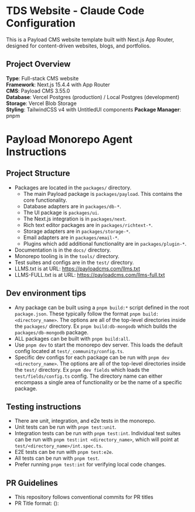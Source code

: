 # TDS Website - Claude Code Configuration

This is a Payload CMS website template built with Next.js App Router, designed for content-driven websites, blogs, and portfolios.

## Project Overview

**Type**: Full-stack CMS website  
**Framework**: Next.js 15.4.4 with App Router  
**CMS**: Payload CMS 3.55.0  
**Database**: Vercel Postgres (production) / Local Postgres (development)  
**Storage**: Vercel Blob Storage  
**Styling**: TailwindCSS v4 with UntitledUI components
**Package Manager**: pnpm  

# Payload Monorepo Agent Instructions

## Project Structure

- Packages are located in the `packages/` directory.
  - The main Payload package is `packages/payload`. This contains the core functionality.
  - Database adapters are in `packages/db-*`.
  - The UI package is `packages/ui`.
  - The Next.js integration is in `packages/next`.
  - Rich text editor packages are in `packages/richtext-*`.
  - Storage adapters are in `packages/storage-*`.
  - Email adapters are in `packages/email-*`.
  - Plugins which add additional functionality are in `packages/plugin-*`.
- Documentation is in the `docs/` directory.
- Monorepo tooling is in the `tools/` directory.
- Test suites and configs are in the `test/` directory.
- LLMS.txt is at URL: https://payloadcms.com/llms.txt
- LLMS-FULL.txt is at URL: https://payloadcms.com/llms-full.txt

## Dev environment tips

- Any package can be built using a `pnpm build:*` script defined in the root `package.json`. These typically follow the format `pnpm build:<directory_name>`. The options are all of the top-level directories inside the `packages/` directory. Ex `pnpm build:db-mongodb` which builds the `packages/db-mongodb` package.
- ALL packages can be built with `pnpm build:all`.
- Use `pnpm dev` to start the monorepo dev server. This loads the default config located at `test/_community/config.ts`.
- Specific dev configs for each package can be run with `pnpm dev <directory_name>`. The options are all of the top-level directories inside the `test/` directory. Ex `pnpm dev fields` which loads the `test/fields/config.ts` config. The directory name can either encompass a single area of functionality or be the name of a specific package.

## Testing instructions

- There are unit, integration, and e2e tests in the monorepo.
- Unit tests can be run with `pnpm test:unit`.
- Integration tests can be run with `pnpm test:int`. Individual test suites can be run with `pnpm test:int <directory_name>`, which will point at `test/<directory_name>/int.spec.ts`.
- E2E tests can be run with `pnpm test:e2e`.
- All tests can be run with `pnpm test`.
- Prefer running `pnpm test:int` for verifying local code changes.

## PR Guidelines

- This repository follows conventional commits for PR titles
- PR Title format: <type>(<scope>): <title>. Title must start with a lowercase letter.
- Valid types are build, chore, ci, docs, examples, feat, fix, perf, refactor, revert, style, templates, test
- Prefer `feat` for new features and `fix` for bug fixes.
- Valid scopes are the following regex patterns: cpa, db-\*, db-mongodb, db-postgres, db-vercel-postgres, db-sqlite, drizzle, email-\*, email-nodemailer, email-resend, eslint, graphql, live-preview, live-preview-react, next, payload-cloud, plugin-cloud, plugin-cloud-storage, plugin-form-builder, plugin-import-export, plugin-multi-tenant, plugin-nested-docs, plugin-redirects, plugin-search, plugin-sentry, plugin-seo, plugin-stripe, richtext-\*, richtext-lexical, richtext-slate, storage-\*, storage-azure, storage-gcs, storage-uploadthing, storage-vercel-blob, storage-s3, translations, ui, templates, examples(\/(\w|-)+)?, deps
- Scopes should be chosen based upon the package(s) being modified. If multiple packages are being modified, choose the most relevant one or no scope at all.
- Example PR titles:
  - `feat(db-mongodb): add support for transactions`
  - `feat(richtext-lexical): add options to hide block handles`
  - `fix(ui): json field type ignoring editorOptions`

## Commit Guidelines

- This repository follows conventional commits for commit messages
- The first commit of a branch should follow the PR title format: <type>(<scope>): <title>. Follow the same rules as PR titles.
- Subsequent commits should prefer `chore` commits without a scope unless a specific package is being modified.
- These will eventually be squashed into the first commit when merging the PR.

## Key Commands

```bash
# Development
pnpm dev                    # Start development server
pnpm build                  # Build for production  
pnpm start                  # Start production server
pnpm ci                     # Run migrations and build

# Code Quality
pnpm lint                   # Run ESLint
pnpm lint:fix              # Fix ESLint issues
pnpm generate:types        # Generate Payload types
pnpm generate:importmap    # Generate import map

# Testing
pnpm test                  # Run all tests
pnpm test:int             # Run integration tests (Vitest)
pnpm test:e2e             # Run end-to-end tests (Playwright)

# Database
pnpm payload migrate       # Run database migrations
pnpm payload migrate:create # Create new migration

# Docker (optional)
docker-compose up          # Start local Postgres database
```

## Project Structure

```
src/
├── app/                   # Next.js App Router pages
├── blocks/               # Reusable content blocks (CTA, Hero, etc.)
├── collections/          # Payload CMS collections
│   ├── Pages/           # Page collection with layout builder
│   ├── Posts/           # Blog posts with rich content
│   ├── Media/           # File uploads and media management
│   ├── Categories/      # Taxonomy for posts
│   └── Users/           # User authentication
├── components/          # React components
├── fields/              # Reusable Payload field configurations
├── heros/              # Hero section configurations
├── hooks/              # Payload hooks for data processing
├── utilities/          # Helper functions
├── Header/             # Header global configuration
├── Footer/             # Footer global configuration
├── access/             # Access control definitions
├── styles/             # Styling system
│   ├── theme.css       # UntitledUI theme with Tailwind v4 @theme block
│   ├── frontend.css    # Basic Tailwind v4 configuration
│   └── payloadStyles.css # Payload CMS admin styles
└── payload.config.ts   # Main Payload configuration
```

## 📄 Additional Documentation

### Styling System (Read These First)
- **[Style Guide Reference](/docs/STYLE_GUIDE.md)** - **⭐ START HERE** - Visual reference for typography, colors, spacing, and components. Complete guide to the Tailwind v4 + UUI design system architecture.
- **[Styling Best Practices](/docs/STYLING_BEST_PRACTICES.md)** - **🎯 ESSENTIAL** - How to maintain site-wide styling consistency. Explains the centralized system, semantic tokens, and patterns for components.
- **[Styles System Guide](/src/styles/README.md)** - Technical documentation for the styling system. Covers file structure, theme management, and customization workflows.
- **[Live Style Guide](/style-guide)** - Interactive page showing all typography, colors, buttons, and badges in action.

## 🚨 CRITICAL: Understanding the Styling System - MUST READ BEFORE ANY STYLE CHANGES

**⛔ CLAUDE CODE AGENTS: You MUST fully understand this system before making ANY styling changes. Guessing or making assumptions causes significant issues.**

### How This Styling System Works

This project uses **Tailwind v4 + UntitledUI** with a **CSS variable-based theme system**. Understanding these three layers is CRITICAL:

#### 1. CSS Variables in `theme.css` (Foundation Layer)
- All colors, typography, spacing defined as CSS variables in `@theme` block
- Variables automatically change values in dark mode (`.dark-mode` selector)
- Example:
  ```css
  /* Light mode */
  --color-bg-brand-solid: var(--color-brand-500);  /* Dark blue */

  /* Dark mode (inside .dark-mode selector) */
  --color-bg-brand-solid: var(--color-white);      /* White */
  ```

#### 2. Tailwind Classes (Mapping Layer)
- Tailwind classes map to CSS variables
- Classes like `bg-brand-solid` reference `var(--color-bg-brand-solid)`
- The CSS variable changes in dark mode, so the class automatically adapts
- **NEVER** invent custom class names like `text-primary-inverted` - they don't exist!

#### 3. Dark Mode Overrides (Component Layer)
- Use `dark:` prefix for component-specific overrides
- Example: `text-white dark:text-brand-500`
- Only needed when the CSS variable approach doesn't cover your use case

### ✅ CORRECT Approach to Styling Changes

**Step 1: Check if CSS variables exist**
```bash
# Search theme.css for the variable
grep "color-brand-solid" src/styles/theme.css
```

**Step 2: Update CSS variables in theme.css (if needed)**
```css
/* Light mode */
--color-brand-solid: var(--color-brand-500);

/* Dark mode (inside .dark-mode { ... } block) */
--color-brand-solid: var(--color-white);
```

**Step 3: Use Tailwind classes that map to those variables**
```tsx
// CORRECT - Uses CSS variables that change in dark mode
<button className="bg-brand-solid text-white dark:text-brand-500">
  Button
</button>
```

### ❌ INCORRECT Approaches (DO NOT DO THIS)

**❌ Don't invent class names:**
```tsx
// WRONG - text-primary-inverted doesn't exist
<button className="text-primary-inverted">
```

**❌ Don't use arbitrary values without checking theme:**
```tsx
// WRONG - Bypasses the theme system
<button className="bg-[#031A43] text-[#ffffff]">
```

**❌ Don't add CSS variables outside the @theme block:**
```css
/* WRONG - CSS variables must be in @theme block or .dark-mode selector */
.my-component {
  --my-custom-color: blue;
}
```

**❌ Don't guess - READ the documentation first:**
- `/docs/STYLE_GUIDE.md` - Shows ALL available classes
- `/docs/STYLING_BEST_PRACTICES.md` - Shows HOW to use them
- `/src/styles/theme.css` - Shows the actual CSS variables

### 🔍 How to Find the Right Class/Variable

**Question: "I need white text on a dark blue button that inverts in dark mode"**

1. **Check Style Guide:** `/docs/STYLE_GUIDE.md`
   - Look for text color section
   - Look for button examples

2. **Search theme.css:**
   ```bash
   grep "text.*brand" src/styles/theme.css
   grep "color-fg" src/styles/theme.css
   ```

3. **Check existing components:**
   ```bash
   # See how other buttons handle this
   grep -r "text-white" src/components/uui/
   ```

4. **Ask the user if uncertain:**
   - "I see these options in theme.css: [list]. Which should I use?"
   - Better to ask than to guess wrong!

### 🎯 Real Example: Primary Button Styling

**Requirement:** Dark blue button with white text (light mode), white button with dark blue text (dark mode)

**Step 1: CSS variables in theme.css**
```css
/* Light mode defaults */
--color-bg-brand-solid: var(--color-brand-500);        /* Dark blue */
--color-bg-brand-solid_hover: var(--color-brand-700);  /* Darker blue */

/* Dark mode overrides (inside .dark-mode block) */
--color-bg-brand-solid: var(--color-white);            /* White background */
--color-bg-brand-solid_hover: var(--color-brand-200);  /* Light blue hover */
```

**Step 2: Update button component**
```tsx
// src/components/uui/base/buttons/button.tsx
colors: {
  primary: {
    root: [
      "bg-brand-solid text-white dark:text-brand-500",
      "hover:bg-brand-solid_hover",
      "*:data-icon:text-white dark:*:data-icon:text-brand-500",
    ].join(" "),
  },
}
```

**Why this works:**
- `bg-brand-solid` → references CSS variable that changes in dark mode
- `text-white` → white in light mode
- `dark:text-brand-500` → dark blue in dark mode (explicit override)
- Icons use the same pattern with `*:data-icon:` selector

### 📋 Before Making Style Changes - Checklist

- [ ] Read `/docs/STYLE_GUIDE.md` to understand available classes
- [ ] Read `/docs/STYLING_BEST_PRACTICES.md` to understand patterns
- [ ] Search `theme.css` for relevant CSS variables
- [ ] Check existing components for similar patterns
- [ ] Test changes in both light AND dark modes
- [ ] Clear cache: `rm -rf .next && pnpm dev`
- [ ] Verify on `/style-guide` page

### 🚨 Key Takeaway

**The theme system is NOT magic - it's CSS variables + Tailwind mappings + dark mode overrides.**

If you don't understand how these three pieces work together, **STOP and read the documentation** before making changes. Guessing causes broken styles, wasted time, and user frustration.

## 🎨 Button System - Important Configuration Details

### Current Button Variants (Simplified)

**Available Colors:**
- `color="primary"` - **Brand button** (solid brand color, scales on hover)
- `color="accent"` - **Accent button** (solid accent color, scales on hover)
- `color="secondary"` - **Outlined button** (transparent with 20% opacity outline, scales on hover)
- `color="tertiary"` - **Tinted button** (20% tinted background, scales on hover)
- `color="link"` - **Link button** (text with underline, no transformation)
- Destructive variants: `primary-destructive`, `secondary-destructive`, `tertiary-destructive`, `link-destructive`

**Key Design Decisions:**
1. **Removed `link-gray` and `link-color` variants** - Simplified to one link variant (`link`) that uses brand colors
2. **Consistent sizing** - All buttons use `ring-1 ring-inset` (transparent for solid buttons, visible for outlined)
3. **20% opacity standard** - Secondary outline and tertiary background both use 20% opacity
4. **Selective hover effects:**
   - Primary/Accent/Secondary/Tertiary: `hover:scale-105` transformation
   - Link variants: No transformation, only underline effect
5. **Width control** - All buttons use `w-fit` to always shrink to content

### Button Color Configuration

**Critical CSS Variables (in `theme.css`):**

```css
/* Light Mode (base @theme block) */
--color-bg-brand-solid: var(--color-brand-500);     /* #031A43 dark blue */
--color-bg-brand-solid_hover: var(--color-brand-700); /* Darker on hover */
--color-bg-accent-solid: var(--color-accent-500);   /* #1689FF light blue */
--color-bg-accent-solid_hover: var(--color-accent-600); /* Darker on hover */

/* Dark Mode (.dark-mode block) */
--color-bg-brand-solid: var(--color-white);         /* White background */
--color-bg-brand-solid_hover: var(--color-brand-200); /* Light blue tint on hover */
--color-bg-accent-solid: var(--color-accent-500);   /* Same as light mode */
--color-bg-accent-solid_hover: var(--color-accent-600); /* Same as light mode */
```

**IMPORTANT:** Always use the 500 (non-tinted) colors as base:
- Brand button base: `brand-500` (#031A43)
- Accent button base: `accent-500` (#1689FF)
- Hover states use lighter (100) or darker (600-700) shades

### Button Component Structure

**File:** `src/components/uui/button.tsx`

**Key Implementation Details:**

1. **Consistent sizing strategy:**
   ```tsx
   // ALL variants use ring-1 ring-inset for identical internal structure
   primary: "ring-1 ring-transparent ring-inset"  // Invisible ring
   accent: "ring-1 ring-transparent ring-inset"   // Invisible ring
   secondary: "ring-1 ring-black/20 dark:ring-white/20 ring-inset"  // Visible outline
   ```
   - `ring-inset` draws INSIDE padding (no box model changes)
   - Transparent rings maintain spacing without being visible
   - All buttons have identical dimensions

2. **Width control:**
   ```tsx
   common: {
     root: "inline-flex w-fit"  // Always shrink to content, never expand
   }
   ```

3. **Opacity standards:**
   - Outlines: `20%` (`ring-black/20`, `ring-white/20`)
   - Backgrounds: `20%` (`bg-black/20`, `bg-white/20`)

4. **Hover effects:**
   - Primary/Accent/Secondary/Tertiary: `hover:scale-105` (scales entire button)
   - Link variants: NO transformation (only underline effect)
   - Icons in Secondary/Tertiary: NO color change on hover

5. **Link-type detection:**
   ```tsx
   const isLinkType = ["link", "link-destructive"].includes(color);
   ```
   Link buttons have no padding and use underline effects

### Icon Integration

**Icons from `@untitledui/icons`:**
```tsx
import { ArrowRight } from "@untitledui/icons/ArrowRight";
import { Download01 as Download } from "@untitledui/icons/Download01";
import { Plus } from "@untitledui/icons/Plus";
```

**Usage patterns:**
```tsx
// Leading icon
<Button color="primary" iconLeading={Plus}>Create New</Button>

// Trailing icon
<Button color="primary" iconTrailing={ArrowRight}>Continue</Button>

// Icon only (with aria-label)
<Button color="primary" iconLeading={Plus} aria-label="Add" />
```

**IMPORTANT:** Icons must be passed as props (`iconLeading`/`iconTrailing`), NOT as children. Passing icons as children breaks layout.

### Testing Location

**Style Guide Page:** `/style-guide`
- Shows all button variants in one place
- Includes theme toggle for light/dark mode testing
- Demonstrates buttons with icons, sizes, and colors

### Common Mistakes to Avoid

❌ **Don't:** Use `color="brand"` in code
✅ **Do:** Use `color="primary"` (only the UI label says "Brand")

❌ **Don't:** Pass icons as children: `<Button><Icon /></Button>`
✅ **Do:** Pass icons as props: `<Button iconLeading={Icon} />`

❌ **Don't:** Use brand-600 or accent-600 as base colors
✅ **Do:** Always use 500 colors as base (brand-500, accent-500)

❌ **Don't:** Add size-controlling styles to individual button variants
✅ **Do:** Use `ring-1 ring-inset` on ALL variants (transparent for solid, visible for outlined)

❌ **Don't:** Mix opacity percentages (e.g., 50% outline, 20% background)
✅ **Do:** Use consistent 20% opacity for outlines and backgrounds

❌ **Don't:** Add hover transformations to link buttons
✅ **Do:** Only apply `hover:scale-105` to solid/outlined/tinted buttons, NOT link variants

### Database & Deployment
- **[Database Preview Strategy](/docs/DATABASE_PREVIEW_STRATEGY.md)** - **⭐ CRITICAL** - Three-tier database setup with Neon branching for safe migration testing. Explains preview database workflow, migration best practices, and production protection.

### Other Guides
- **[Image Optimization Guide](/docs/IMAGES.md)** - Complete guide for handling images in this project, including the OptimizedImage component, Payload Media integration, and performance best practices.
- **[Row Labels Guide](/docs/ROW_LABELS.md)** - Complete guide for implementing row labels in array fields to improve admin UX. Includes when to use row labels, implementation patterns, and code examples.
- **[Blog Implementation Guide](/docs/BLOG_IMPLEMENTATION.md)** - Comprehensive guide for implementing and maintaining the blog/posts system with UUI components, category filtering, and Next.js 15 patterns.
- **[TypeScript Patterns](/docs/TYPESCRIPT_PATTERNS.md)** - TypeScript best practices, common patterns, and solutions for Payload CMS, Next.js 15, and UUI components.
- **[Next.js 15 Filtering Fix](/docs/NEXT_JS_15_FILTERING_FIX.md)** - Critical fix for server-side URL parameter extraction in Next.js 15. Resolves issues with category filtering, searchParams extraction, and force-static compatibility.
- **[UUI Components Reference](/docs/UUI_COMPONENTS_REFERENCE.md)** - Reference guide for UntitledUI component usage, types, and integration patterns.

## Collections

### Pages (`/admin/collections/pages`)
- Layout builder with blocks (Hero, Content, Media, CTA, Archive, Form)
- Draft/publish workflow with live preview
- SEO metadata with automatic generation
- Slug management with auto-generation

### Posts (`/admin/collections/posts`)
- Rich text editor with Lexical
- Author relationships and categories
- Hero images and related posts
- Draft/publish with scheduled publishing
- SEO optimization

### Media (`/admin/collections/media`)
- Image uploads with automatic resizing
- Focal point selection
- Vercel Blob Storage integration
- Multiple format support

### Categories (`/admin/collections/categories`)
- Nested taxonomy for organizing posts
- Used for content filtering and organization

### Users (`/admin/collections/users`)
- Authentication and admin access
- Author profiles for blog posts

## 🚨 CRITICAL: UntitledUI Integration & Theme System

**This project uses UntitledUI components with a custom theme system. DO NOT modify this setup without understanding the dependencies.**

### Theme Architecture

The styling system is built on **Tailwind CSS v4** with a complete UntitledUI theme integration:

```
src/app/(frontend)/
└── globals.css           # Main CSS entry point with plugins

src/styles/
├── theme.css            # 🚨 CRITICAL: Complete UUI theme with @theme block
├── frontend.css         # Basic Tailwind v4 variables (DO NOT MODIFY)
└── payloadStyles.css    # Payload admin styles
```

### 🚨 CRITICAL Rules for Theme Management

#### ❌ NEVER:
- Modify `frontend.css` - it contains essential Tailwind v4 base configuration
- Create custom CSS files in `/src/styles/` - use the existing theme system
- Override UUI component styles directly - work through CSS variables
- Remove or modify imports in `globals.css`
- Change the `@theme` block structure in `theme.css`

#### ✅ ALWAYS:
- Modify brand colors in `theme.css` in the designated brand color section
- Add new CSS variables to the `@theme` block in `theme.css`
- Import UUI components from `/src/components/uui/`
- Use UUI's component structure without modification
- Test changes with `rm -rf .next && pnpm dev` after theme modifications

### Brand Color Integration

**Current Brand Color**: #1689FF (Blue)

Brand colors are defined in `src/styles/theme.css` lines 124-139:

```css
@theme {
  /* Brand colors - using #1689FF */
  --color-brand-25: rgb(247 251 255);    /* Lightest */
  --color-brand-50: rgb(239 246 255);
  /* ... color scale ... */
  --color-brand-500: rgb(22 137 255);    /* Main brand color #1689FF */
  --color-brand-600: rgb(20 123 230);    /* Hover state */
  /* ... darker shades ... */
  --color-brand-950: rgb(11 66 122);     /* Darkest */

  /* UUI Button Integration */
  --color-bg-brand-solid: var(--color-brand-500);
  --color-bg-brand-solid_hover: var(--color-brand-700);
}
```

**To Change Brand Color:**
1. Update the RGB values in the brand color scale
2. Ensure `--color-bg-brand-solid` points to the correct main color
3. Test all UUI components after changes

### UntitledUI Component Usage

**Components Location**: `/src/components/uui/`

**Available Components**:
- `Button` - Primary component with brand color integration
- Additional UUI components as needed

**Usage Example**:
```tsx
import { Button } from '@/components/uui/button'

// Primary button (uses brand blue background, white text)
<Button color="primary">Click me</Button>

// Secondary button (uses system colors)
<Button color="secondary">Secondary</Button>
```

### Required Dependencies

**DO NOT REMOVE these packages**:
```json
{
  "@untitledui/icons": "latest",
  "next-themes": "latest",
  "react-aria-components": "^1.12.2",
  "tailwind-merge": "^2.3.0",
  "tailwindcss-animate": "^1.0.7",
  "tailwindcss-react-aria-components": "^2.0.1"
}
```

### CSS Import Structure

**Critical Import Order** in `globals.css`:
```css
@import "tailwindcss";
@import "../../styles/theme.css";        /* UUI theme with @theme block */

@plugin "tailwindcss-animate";
@plugin "tailwindcss-react-aria-components";

@custom-variant dark (&:where(.dark-mode, .dark-mode *));
/* ... additional UUI utilities ... */
```

### Troubleshooting

**If buttons/components don't show brand colors:**
1. Check `--color-bg-brand-solid` is defined in `theme.css`
2. Verify `globals.css` imports `../../styles/theme.css` correctly
3. Clear Next.js cache: `rm -rf .next && pnpm dev`
4. Check browser developer tools for missing CSS variables

**If site fails to load:**
1. Check for duplicate metadata exports in `layout.tsx`
2. Verify all imports in `globals.css` point to correct paths
3. Ensure no CSS syntax errors in `theme.css`

### Block Development with UUI

When creating new blocks that use UUI components:

1. **Import from UUI components**:
   ```tsx
   import { Button } from '@/components/uui/button'
   ```

2. **Use standard UUI props** - don't override styling:
   ```tsx
   <Button color="primary" size="lg">
     {buttonText}
   </Button>
   ```

3. **Test with both light and dark themes** if theme switching is implemented

### Development Workflow

**When adding new UUI components:**
1. Copy component from UntitledUI docs
2. Place in `/src/components/uui/`
3. Verify it uses existing CSS variables from `theme.css`
4. Test brand color integration works automatically

**When modifying colors:**
1. Only edit the brand color section in `theme.css`
2. Maintain the RGB format: `rgb(22 137 255)`
3. Test all components after changes
4. Clear cache if changes don't appear

## 🚨 CRITICAL: Database Migration Process - ABSOLUTE RULES

**⛔ CLAUDE CODE AGENTS: READ THIS CAREFULLY - VIOLATION OF THESE RULES CAUSES CRITICAL DATABASE CORRUPTION ⛔**

### 🚫 NEVER - UNDER ANY CIRCUMSTANCES:

1. **❌ NEVER run `pnpm payload migrate` in development** - This command is ONLY for production deployments
2. **❌ NEVER run `pnpm payload migrate:create` manually** - Only used when explicitly preparing for production deployment
3. **❌ NEVER run `pnpm payload migrate:down`** - Rolling back migrations in dev causes corruption
4. **❌ NEVER run `pnpm payload migrate:status`** - Checking migration status implies you might run migrations (don't)
5. **❌ NEVER attempt to "fix" database schema errors by running migrations**
6. **❌ NEVER assume migrations are the solution to build errors**
7. **❌ NEVER use external database tools (pgAdmin, DataGrip, raw SQL) for schema changes**

### ✅ ALWAYS - REQUIRED BEHAVIOR:

1. **✅ ALWAYS let Payload's dev mode auto-sync schema changes** - This is automatic, requires zero manual intervention
2. **✅ ALWAYS start dev server (`pnpm dev`) when schema is out of sync** - Dev mode detects and fixes schema automatically
3. **✅ ALWAYS wait for dev server to complete auto-sync before testing builds**
4. **✅ ALWAYS ask the user before touching ANY migration command**

### 🔴 CRITICAL ERROR RECOGNITION:

**If you see these error patterns during `pnpm build`:**
- ❌ "column [name] does not exist"
- ❌ "relation [name] does not exist"
- ❌ "type [name] does not exist"
- ❌ "Failed query: select..."

**THE CORRECT RESPONSE IS:**
1. ✅ Start dev server: `pnpm dev`
2. ✅ Wait for Payload to auto-sync schema (watch console output)
3. ✅ Stop dev server
4. ✅ Try build again
5. ✅ **NEVER** run migration commands

**THE INCORRECT RESPONSE IS:**
1. ❌ Run `pnpm payload migrate`
2. ❌ Run `pnpm payload migrate:create`
3. ❌ Check migration status
4. ❌ Attempt to manually fix database

### 🎯 Development Workflow (MANDATORY):

**Development Environment (LOCAL):**
```bash
# 1. Make schema changes in code (collections, fields, etc.)
# 2. Start dev server - Payload auto-syncs schema automatically
pnpm dev

# 3. Payload detects changes and applies them automatically
# NO MANUAL INTERVENTION REQUIRED

# 4. Build to verify everything works
pnpm build

# IF BUILD FAILS WITH SCHEMA ERRORS:
# - Start dev server again (pnpm dev)
# - Let it complete auto-sync
# - Try build again
# DO NOT RUN MIGRATIONS
```

### 📋 EXACT MANUAL PROCESS FOR PRODUCTION DEPLOYMENT

**⚠️ IMPORTANT: This section is for the USER to follow manually, NOT for AI agents to execute**

#### Phase 1: Local Development (Your Daily Work)
```bash
# 1. Make your code changes (collections, fields, etc.)

# 2. Start dev server - it auto-syncs schema
pnpm dev
# Watch console: "✓ Schema synchronized with database"

# 3. Test your changes locally
# Everything works? Great! Dev database is auto-synced

# 4. Build to verify
pnpm build
# Should succeed if dev server synced properly
```

#### Phase 2: Preparing for Production Deployment (Manual Process)
```bash
# 1. STOP dev server completely (Ctrl+C)

# 2. Create migration for production
pnpm payload migrate:create

# 3. You'll see a prompt:
# "Name this migration (optional):"
# Enter a descriptive name like: "add_blog_categories"
# Or just press Enter for timestamp-based name

# 4. Check what was created
ls src/migrations/
# You'll see new files:
# - 20251004_XXXXXX_your_name.ts (migration code)
# - 20251004_XXXXXX_your_name.json (migration metadata)

# 5. Review the migration file
# Open the .ts file and check it captured your changes

# 6. Commit BOTH migration files
git add src/migrations/
git commit -m "feat: add migration for [your changes]"

# 7. Push to your branch
git push origin your-branch
```

#### Phase 3: Vercel Deployment (Automatic)
```bash
# When you push to GitHub, Vercel automatically runs:
# (from package.json "ci" script)
payload migrate && pnpm build

# This:
# 1. Applies your new migration to production database
# 2. Updates the schema
# 3. Builds the application
```

### 🛠️ TROUBLESHOOTING COMMON ISSUES

#### Problem: "Column does not exist" in local build
```bash
# Solution:
pnpm dev          # Start dev server
# Wait 5-10 seconds for auto-sync
# Ctrl+C to stop
pnpm build       # Try build again
```

#### Problem: "invalid input value for enum" Error

**Symptoms:**
```
Error: invalid input value for enum enum_table_column: "deprecated-value"
Failed query: ALTER TABLE "table" ALTER COLUMN "column" SET DATA TYPE...
```

**Root Cause:**
- Dev mode auto-syncs enum TYPE definition (removes deprecated values from enum)
- BUT does NOT update existing DATA that uses deprecated values
- Database has data with values that no longer exist in the enum type

**Solution for Development:**
1. Identify which tables have deprecated enum values
2. Update data directly using Docker/psql:
   ```bash
   # Check what values exist in the data
   docker exec <postgres-container> psql -U postgres -d <database> -c \
     "SELECT enum_column, COUNT(*) FROM table_name GROUP BY enum_column"

   # Update deprecated values to new values
   docker exec <postgres-container> psql -U postgres -d <database> -c \
     "UPDATE table_name SET enum_column = 'new-value'
      WHERE enum_column IN ('old-value-1', 'old-value-2')"

   # Don't forget version history tables (prefixed with _)
   docker exec <postgres-container> psql -U postgres -d <database> -c \
     "UPDATE _table_name_v SET enum_column = 'new-value'
      WHERE enum_column IN ('old-value-1', 'old-value-2')"
   ```
3. Restart dev server - should start cleanly without errors

**Solution for Production:**
Create a data migration that:
1. Updates data first (transform deprecated values to new values)
2. Then alters enum type (remove deprecated values from type)

See `/src/migrations/20251004_update_button_colors.ts` for example pattern.

**Prevention:**
- When removing enum values from code, create migration BEFORE deploying
- Migration should handle both data transformation AND type changes
- Test locally by checking for deprecated data before pushing

#### Problem: Forgot to create migration before deploying
```bash
# You'll see in Vercel logs:
# "Error: column xyz does not exist"

# Fix:
pnpm payload migrate:create  # Create migration locally
git add src/migrations/
git commit -m "fix: add missing migration"
git push                     # Redeploy
```

#### Problem: Migration failed in production
```bash
# Check Vercel function logs for error
# Common fixes:
# 1. If data transformation issue: Edit migration file
# 2. If timeout: Split into smaller migrations
# 3. If critical: May need database backup restore
```

### 🚨 WHEN DATABASE IS CORRUPTED (Due to Incorrect Migration Usage):

**If you have already run migrations in development and database is corrupted:**

1. **STOP** - Do not run any more migration commands
2. **ASK USER** - Explain situation: "I incorrectly ran migrations in development. Database may be corrupted. Options are:
   - Option A: `migrate:fresh` (DELETES ALL DATA, clean slate)
   - Option B: Restore from backup if available"
3. **WAIT FOR USER DECISION** - Do not proceed without explicit permission
4. **NEVER** attempt to "fix" by running more migrations

### 🎓 WHY THESE RULES EXIST:

- **Dev mode uses "push" strategy**: Payload automatically syncs schema changes to database
- **Production uses "migrate" strategy**: Explicit migrations track and apply changes safely
- **Mixing strategies causes corruption**: Database gets stuck between auto-sync and migration tracking
- **Recovery is destructive**: Once corrupted, only option is to drop database or restore backup

### 📋 Migration Commands Reference (PRODUCTION ONLY):

```bash
# ⚠️ ALL OF THESE ARE PRODUCTION-ONLY COMMANDS
# DO NOT USE IN DEVELOPMENT UNLESS USER EXPLICITLY REQUESTS

pnpm payload migrate:create    # Create new migration (production prep only)
pnpm payload migrate          # Run pending migrations (production only)
pnpm payload migrate:status   # Check migration status (production only)
pnpm payload migrate:down     # Rollback last migration (production only)
pnpm payload migrate:refresh  # Rollback and re-run (production only)
pnpm payload migrate:reset    # Rollback all migrations (DESTRUCTIVE)
pnpm payload migrate:fresh    # Drop and recreate schema (DESTRUCTIVE)
```

### ⚠️ SUMMARY FOR CLAUDE CODE AGENTS:

**Your job when you see build errors with "column does not exist":**
1. Recognize this as schema out of sync
2. Start dev server to auto-sync schema
3. Wait for sync to complete
4. Try build again
5. **DO NOT TOUCH MIGRATION COMMANDS**

**Your job is NOT:**
1. ❌ To run migrations
2. ❌ To "fix" the database
3. ❌ To check migration status
4. ❌ To create migrations (unless preparing for production deployment)
5. ❌ To assume migrations are needed

### 📚 Additional Troubleshooting Resources

For detailed troubleshooting guides on common database issues, see:
- **[Database Troubleshooting Guide](/docs/DATABASE_TROUBLESHOOTING.md)** - Comprehensive guide covering:
  - Environment file management (`.env` vs `.env.production`)
  - Schema changes and migration workflow
  - Common error patterns and solutions
  - Quick reference checklists

## 🚨 CRITICAL: Payload CMS draftMode() Fix for Next.js 15+

**This is a recurring, breaking issue that MUST be fixed when upgrading Next.js or encountering preview errors.**

### Error Symptoms:
```
Error: `draftMode` was called outside a request scope
GET /next/preview?slug=... 500 in XXXms
Failed to create URL object from URL: , falling back to http://localhost
```

### Root Cause:
Next.js 15.4+ requires `NextRequest` type for proper request context tracking with `draftMode()`. Using custom request types breaks the context.

### ✅ CRITICAL FIX - Preview Route Implementation:

**File:** `/src/app/(frontend)/next/preview/route.ts`

**⚠️ This implementation is copied directly from the official Payload CMS website template.**

```typescript
import type { CollectionSlug, PayloadRequest } from 'payload'
import { getPayload } from 'payload'

import { draftMode } from 'next/headers'
import { redirect } from 'next/navigation'
import { NextRequest } from 'next/server'

import configPromise from '@payload-config'

export async function GET(req: NextRequest): Promise<Response> {
  const payload = await getPayload({ config: configPromise })

  const { searchParams } = new URL(req.url)

  const path = searchParams.get('path')
  const collection = searchParams.get('collection') as CollectionSlug
  const slug = searchParams.get('slug')
  const previewSecret = searchParams.get('previewSecret')

  if (previewSecret !== process.env.PREVIEW_SECRET) {
    return new Response('You are not allowed to preview this page', { status: 403 })
  }

  if (!path || !collection || !slug) {
    return new Response('Insufficient search params', { status: 404 })
  }

  if (!path.startsWith('/')) {
    return new Response('This endpoint can only be used for relative previews', { status: 500 })
  }

  let user

  try {
    user = await payload.auth({
      req: req as unknown as PayloadRequest,
      headers: req.headers,
    })
  } catch (error) {
    payload.logger.error({ err: error }, 'Error verifying token for live preview')
    return new Response('You are not allowed to preview this page', { status: 403 })
  }

  const draft = await draftMode()

  if (!user) {
    draft.disable()
    return new Response('You are not allowed to preview this page', { status: 403 })
  }

  // You can add additional checks here to see if the user is allowed to preview this page

  draft.enable()

  redirect(path)
}
```

### ⚠️ Critical Implementation Notes:

1. **Request Type:** 🚨 **MUST use `NextRequest` from `next/server`**. This is the ONLY correct type for Next.js 15.4+. Custom request types break `draftMode()`.
2. **Import Required:** `import { NextRequest } from 'next/server'` is mandatory
3. **draftMode() Position:** Can be called after `getPayload()` and `payload.auth()` - timing doesn't matter as long as `NextRequest` is used
4. **Error Handling:** Always include try/catch for auth calls
5. **Response Format:** Use proper Response objects, not NextResponse

### ❌ Common Mistakes That Break Preview:

```typescript
// WRONG - Custom request type breaks draftMode() context
export async function GET(
  req: {
    cookies: { get: (name: string) => { value: string } }
  } & Request,
): Promise<Response>

// WRONG - Missing NextRequest import
// Using Request or custom types instead

// WRONG - Missing await on draftMode()
const draft = draftMode() // Missing await

// ✅ CORRECT - Use NextRequest
import { NextRequest } from 'next/server'
export async function GET(req: NextRequest): Promise<Response> {
  // ... implementation
  const draft = await draftMode()
}
```

### 🔧 Troubleshooting Steps:

1. **Verify NextRequest Import:** Ensure `import { NextRequest } from 'next/server'` is present
2. **Check Function Signature:** Must use `export async function GET(req: NextRequest): Promise<Response>`
3. **Clear Build Cache:** `rm -rf .next && pnpm dev`
4. **Check Environment Variables:** Ensure `PREVIEW_SECRET` is set
5. **Test Preview URL:** Should return 200, not 500
6. **Check Server Logs:** No "draftMode called outside request scope" errors

### 🎯 Success Indicators:

- ✅ Preview routes return 200 status
- ✅ No draftMode context errors in server logs
- ✅ Admin panel live preview works correctly
- ✅ Draft content displays properly in preview mode

### 📋 Required Files for Preview System:

- `/src/app/(frontend)/next/preview/route.ts` - Main preview route (FIXED ABOVE)
- `/src/utilities/generatePreviewPath.ts` - Preview URL generation
- `/src/collections/Pages/index.ts` - Collection preview configuration

### 📖 Reference:

This implementation is taken directly from the official Payload CMS website template:
- **Source:** https://github.com/payloadcms/payload/blob/main/templates/website/src/app/(frontend)/next/preview/route.ts
- **Tested with:** Next.js 15.4.4, Payload CMS 3.55.0, Node.js 18+

### ⚠️ Why This Issue Keeps Recurring:

The issue recurs because the "fix" with custom request types appears in outdated documentation and seems logical, but actually breaks Next.js 15.4+ context tracking. **Always use the official Payload template implementation** rather than custom request types.

**Key Insight:** The problem is NOT the timing of `draftMode()` calls - it's the request type. `NextRequest` is required for proper context tracking.

## Environment Configuration

Required environment variables:
```bash
POSTGRES_URL=              # Database connection string
PAYLOAD_SECRET=            # JWT token encryption
NEXT_PUBLIC_SERVER_URL=    # Public URL (no trailing slash)
CRON_SECRET=              # Vercel cron authentication
PREVIEW_SECRET=           # Draft preview security
BLOB_READ_WRITE_TOKEN=    # Vercel Blob Storage token
```

## Features

- **Layout Builder**: Drag-and-drop page construction
- **Live Preview**: Real-time content preview while editing
- **Draft Workflow**: Publish/unpublish with scheduling
- **SEO Plugin**: Automated meta tags and Open Graph
- **Search Plugin**: Built-in search functionality
- **Redirects Plugin**: URL redirect management
- **Form Builder**: Dynamic form creation
- **Admin Bar**: Frontend editing toolbar
- **Responsive Design**: Mobile-first with breakpoint preview
- **UntitledUI Integration**: Complete design system with brand color theming
- **Tailwind v4**: Modern CSS-in-CSS approach with @theme configuration
- **OptimizedImage Component**: Intelligent image optimization with automatic Payload Media integration and Next.js Image optimization for external assets

## Deployment

**Vercel**: Pre-configured for one-click deployment with Neon Postgres and Vercel Blob Storage
**Database Migrations**: Required for production deployments
**Build Process**: Includes sitemap generation and type checking

## Testing

- **Integration Tests**: Vitest with jsdom for component testing
- **E2E Tests**: Playwright for full application testing
- **Development Server**: Automatic test server startup

## Development Notes

- Uses TypeScript with strict type checking
- Payload types auto-generated to `src/payload-types.ts`
- ESLint configuration with Next.js rules
- Prettier for code formatting
- Sharp for image processing
- Cross-platform compatibility with cross-env
- **UntitledUI Components**: All UI components use react-aria-components for accessibility
- **Theme System**: CSS variables defined in `@theme` block for consistent theming
- **Brand Integration**: #1689FF blue color integrated throughout UUI component system
- **🚨 CRITICAL - Image Handling**: Always use `OptimizedImage` component instead of `<img>` tags. See `/docs/IMAGES.md` for complete guidelines. External image domains must be added to `next.config.js`.
- **🚨 CRITICAL - Row Labels**: ALWAYS implement row labels for array fields with identifiable content (navigation items, social links, etc.). See `/docs/ROW_LABELS.md` for complete guidelines. This improves admin UX by showing meaningful labels when arrays are collapsed.
- **🚨 CRITICAL - Blog/Posts System**: Use proper TypeScript patterns for blog implementation. Always use `categories` array (not `category` object), import `Where` type from Payload, and follow Next.js 15 searchParams patterns. See `/docs/BLOG_IMPLEMENTATION.md` and `/docs/TYPESCRIPT_PATTERNS.md`.
- **🚨 CRITICAL - Next.js 15 Compatibility**: Never use `export const dynamic = 'force-static'` with URL parameters. Always use `props.searchParams` pattern instead of destructuring. See `/docs/NEXT_JS_15_FILTERING_FIX.md` for complete fix.

## Content Management

Access the admin panel at `/admin` after starting the development server. The CMS provides:
- Visual layout building for pages
- Rich text editing for posts
- Media library management
- User and permission management
- Content scheduling and workflow
- SEO optimization tools

## Local Development with Docker

Optional Docker setup for local Postgres:
1. Update `POSTGRES_URL` to `postgres://postgres@localhost:54320/<dbname>`
2. Update `docker-compose.yml` POSTGRES_DB to match dbname
3. Run `docker-compose up -d`